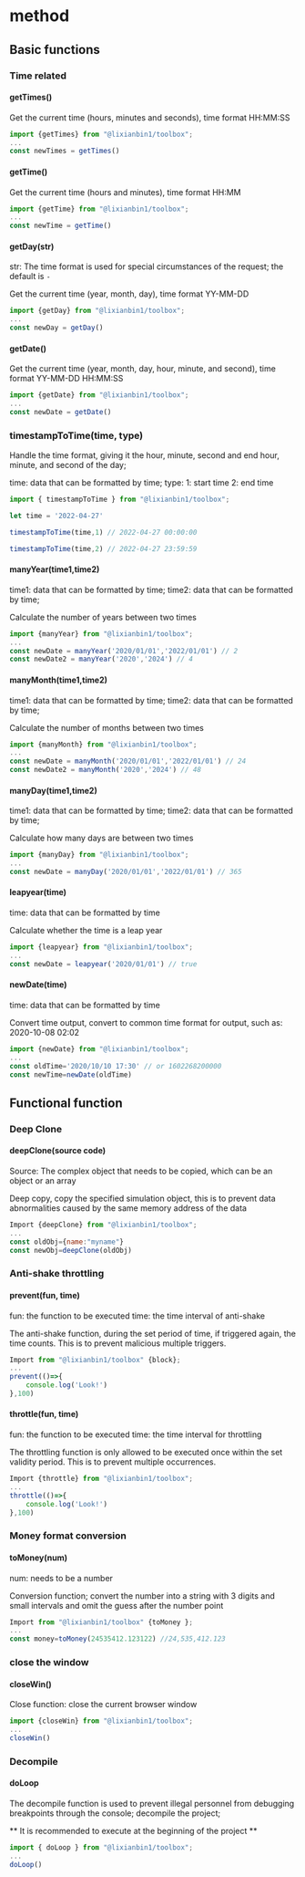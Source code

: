 # method

## Basic functions

### Time related

#### getTimes()

Get the current time (hours, minutes and seconds), time format HH:MM:SS

```js
import {getTimes} from "@lixianbin1/toolbox";
...
const newTimes = getTimes()
```

#### getTime()

Get the current time (hours and minutes), time format HH:MM

```js
import {getTime} from "@lixianbin1/toolbox";
...
const newTime = getTime()
```

#### getDay(str)

str: The time format is used for special circumstances of the request; the default is `-`

Get the current time (year, month, day), time format YY-MM-DD

```js
import {getDay} from "@lixianbin1/toolbox";
...
const newDay = getDay()
```

#### getDate()

Get the current time (year, month, day, hour, minute, and second), time format YY-MM-DD HH:MM:SS

```js
import {getDate} from "@lixianbin1/toolbox";
...
const newDate = getDate()
```

### timestampToTime(time, type)

Handle the time format, giving it the hour, minute, second and end hour, minute, and second of the day;

time: data that can be formatted by time; type: 1: start time 2: end time

````js
import { timestampToTime } from "@lixianbin1/toolbox";

let time = '2022-04-27'

timestampToTime(time,1) // 2022-04-27 00:00:00

timestampToTime(time,2) // 2022-04-27 23:59:59

````

#### manyYear(time1,time2)

time1: data that can be formatted by time; time2: data that can be formatted by time;

Calculate the number of years between two times

```js
import {manyYear} from "@lixianbin1/toolbox";
...
const newDate = manyYear('2020/01/01','2022/01/01') // 2
const newDate2 = manyYear('2020','2024') // 4
```

#### manyMonth(time1,time2)

time1: data that can be formatted by time; time2: data that can be formatted by time;

Calculate the number of months between two times

```js
import {manyMonth} from "@lixianbin1/toolbox";
...
const newDate = manyMonth('2020/01/01','2022/01/01') // 24
const newDate2 = manyMonth('2020','2024') // 48
```

#### manyDay(time1,time2)

time1: data that can be formatted by time; time2: data that can be formatted by time;

Calculate how many days are between two times

```js
import {manyDay} from "@lixianbin1/toolbox";
...
const newDate = manyDay('2020/01/01','2022/01/01') // 365
```

#### leapyear(time)

time: data that can be formatted by time

Calculate whether the time is a leap year

```js
import {leapyear} from "@lixianbin1/toolbox";
...
const newDate = leapyear('2020/01/01') // true
```

#### newDate(time)

time: data that can be formatted by time

Convert time output, convert to common time format for output, such as: 2020-10-08 02:02

```js
import {newDate} from "@lixianbin1/toolbox";
...
const oldTime='2020/10/10 17:30' // or 1602268200000
const newTime=newDate(oldTime)
```

## Functional function

### Deep Clone

#### deepClone(source code)

Source: The complex object that needs to be copied, which can be an object or an array

Deep copy, copy the specified simulation object, this is to prevent data abnormalities caused by the same memory address of the data

```js
Import {deepClone} from "@lixianbin1/toolbox";
...
const oldObj={name:"myname"}
const newObj=deepClone(oldObj)
```

### Anti-shake throttling

#### prevent(fun, time)

fun: the function to be executed time: the time interval of anti-shake

The anti-shake function, during the set period of time, if triggered again, the time counts. This is to prevent malicious multiple triggers.
```js
Import from "@lixianbin1/toolbox" {block};
...
prevent(()=>{
    console.log('Look!')
},100)
```

#### throttle(fun, time)

fun: the function to be executed time: the time interval for throttling

The throttling function is only allowed to be executed once within the set validity period. This is to prevent multiple occurrences.
```js
Import {throttle} from "@lixianbin1/toolbox";
...
throttle(()=>{
    console.log('Look!')
},100)
```

### Money format conversion

#### toMoney(num)

num: needs to be a number

Conversion function; convert the number into a string with 3 digits and small intervals and omit the guess after the number point

```js
Import from "@lixianbin1/toolbox" {toMoney };
...
const money=toMoney(24535412.123122) //24,535,412.123
```

### close the window

#### closeWin()

Close function: close the current browser window

```js
import {closeWin} from "@lixianbin1/toolbox";
...
closeWin()
```

### Decompile

#### doLoop

The decompile function is used to prevent illegal personnel from debugging breakpoints through the console; decompile the project;

** It is recommended to execute at the beginning of the project **

````js
import { doLoop } from "@lixianbin1/toolbox";
...
doLoop()
````
